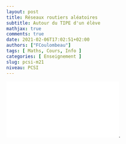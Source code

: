 ```yaml
---
layout: post
title: Réseaux routiers aléatoires
subtitle: Autour du TIPE d'un élève
mathjax: true
comments: true
date: 2021-02-06T17:02:51+02:00
authors: ["FCoulombeau"]
tags: [ Maths, Cours, Info ]
categories: [ Enseignement ]
slug: pcsi-m21
niveau: PCSI
---
```


![Fichier ipynb](./conf/ReseauRoutier.slides.html).